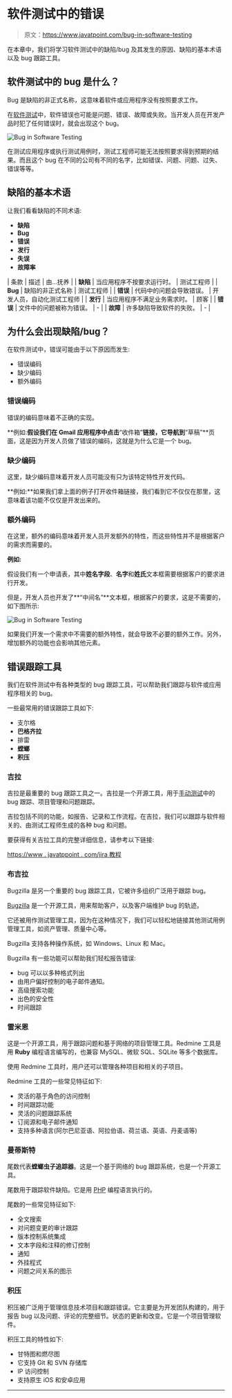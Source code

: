 # 软件测试中的错误

> 原文：<https://www.javatpoint.com/bug-in-software-testing>

在本章中，我们将学习软件测试中的缺陷/bug 及其发生的原因、缺陷的基本术语以及 bug 跟踪工具。

## 软件测试中的 bug 是什么？

Bug 是缺陷的非正式名称，这意味着软件或应用程序没有按照要求工作。

在[软件测试](https://www.javatpoint.com/software-testing-tutorial)中，软件错误也可能是问题、错误、故障或失败。当开发人员在开发产品时犯了任何错误时，就会出现这个 bug。

![Bug in Software Testing](img/7d110be36eced553c73c5e606a8046fb.png)

在测试应用程序或执行测试用例时，测试工程师可能无法按照要求得到预期的结果。而且这个 bug 在不同的公司有不同的名字，比如错误、问题、问题、过失、错误等等。

## 缺陷的基本术语

让我们看看缺陷的不同术语:

*   **缺陷**
*   **Bug**
*   **错误**
*   **发行**
*   **失误**
*   **故障率**

| 条款 | 描述 | 由...抚养 |
| **缺陷** | 当应用程序不按要求运行时。 | 测试工程师 |
| **Bug** | 缺陷的非正式名称 | 测试工程师 |
| **错误** | 代码中的问题会导致错误。 | 开发人员，自动化测试工程师 |
| **发行** | 当应用程序不满足业务需求时。 | 顾客 |
| **错误** | 文件中的问题被称为错误。 | - |
| **故障** | 许多缺陷导致软件的失败。 | - |

## 为什么会出现缺陷/bug？

在软件测试中，错误可能由于以下原因而发生:

*   错误编码
*   缺少编码
*   额外编码

### 错误编码

错误的编码意味着不正确的实现。

**例如:**假设我们在 Gmail 应用程序中点击**“收件箱”**链接，它导航到**“草稿”**页面，这是因为开发人员做了错误的编码，这就是为什么它是一个 bug。

### 缺少编码

这里，缺少编码意味着开发人员可能没有只为该特定特性开发代码。

**例如:**如果我们拿上面的例子打开收件箱链接，我们看到它不仅仅在那里，这意味着该功能不仅仅是开发出来的。

### 额外编码

在这里，额外的编码意味着开发人员开发额外的特性，而这些特性并不是根据客户的需求而需要的。

**例如:**

假设我们有一个申请表，其中**姓名字段**、**名字**和**姓氏**文本框需要根据客户的要求进行开发。

但是，开发人员也开发了**“中间名”**文本框，根据客户的要求，这是不需要的，如下图所示:

![Bug in Software Testing](img/61edde77dcf9b0ca645dde1d648f5e5e.png)

如果我们开发一个需求中不需要的额外特性，就会导致不必要的额外工作。另外，增加额外的功能也会影响其他元素。

## 错误跟踪工具

我们在软件测试中有各种类型的 bug 跟踪工具，可以帮助我们跟踪与软件或应用程序相关的 bug。

一些最常用的错误跟踪工具如下:

*   支尔格
*   **巴格齐拉**
*   排雷
*   **螳螂**
*   **积压**

### 吉拉

吉拉是最重要的 bug 跟踪工具之一。吉拉是一个开源工具，用于[手动测试](https://www.javatpoint.com/manual-testing)中的 bug 跟踪、项目管理和问题跟踪。

吉拉包括不同的功能，如报告、记录和工作流程。在吉拉，我们可以跟踪与软件相关的、由测试工程师生成的各种 bug 和问题。

要获得有关吉拉工具的完整详细信息，请参考以下链接:

[https://www . javatppoint . com/jira 教程](https://www.javatpoint.com/jira-tutorial)

### 布吉拉

Bugzilla 是另一个重要的 bug 跟踪工具，它被许多组织广泛用于跟踪 bug。

[Bugzilla](https://www.javatpoint.com/bugzilla) 是一个开源工具，用来帮助客户，以及客户端维护 bug 的轨迹。

它还被用作测试管理工具，因为在这种情况下，我们可以轻松地链接其他测试用例管理工具，如资产管理、质量中心等。

Bugzilla 支持各种操作系统，如 Windows、Linux 和 Mac。

Bugzilla 有一些功能可以帮助我们轻松报告错误:

*   bug 可以以多种格式列出
*   由用户偏好控制的电子邮件通知。
*   高级搜索功能
*   出色的安全性
*   时间跟踪

### 雷米恩

这是一个开源工具，用于跟踪问题和基于网络的项目管理工具。Redmine 工具是用 **Ruby** 编程语言编写的，也兼容 MySQL、微软 SQL、SQLite 等多个数据库。

使用 Redmine 工具时，用户还可以管理各种项目和相关的子项目。

Redmine 工具的一些常见特征如下:

*   灵活的基于角色的访问控制
*   时间跟踪功能
*   灵活的问题跟踪系统
*   订阅源和电子邮件通知
*   支持多种语言(阿尔巴尼亚语、阿拉伯语、荷兰语、英语、丹麦语等)

### 曼蒂斯特

尾数代表**螳螂虫子追踪器**。这是一个基于网络的 bug 跟踪系统，也是一个开源工具。

尾数用于跟踪软件缺陷。它是用 [PHP](https://www.javatpoint.com/php-tutorial) 编程语言执行的。

尾数的一些常见特征如下:

*   全文搜索
*   对问题变更的审计跟踪
*   版本控制系统集成
*   文本字段和注释的修订控制
*   通知
*   外挂程式
*   问题之间关系的图示

### 积压

积压被广泛用于管理信息技术项目和跟踪错误。它主要是为开发团队构建的，用于报告 bug 以及问题、评论的完整细节。状态的更新和改变。它是一个项目管理软件。

积压工具的特性如下:

*   甘特图和燃尽图
*   它支持 Git 和 SVN 存储库
*   IP 访问控制
*   支持原生 iOS 和安卓应用

* * *